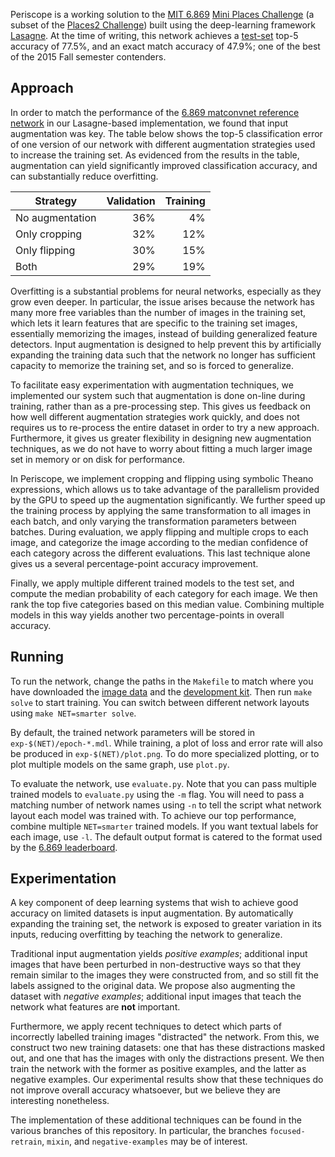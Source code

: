 Periscope is a working solution to the [MIT
6.869](http://6.869.csail.mit.edu/) [Mini Places
Challenge](http://6.869.csail.mit.edu/fa15/project.html) (a subset of
the [Places2 Challenge](http://places2.csail.mit.edu/)) built using the
deep-learning framework [Lasagne](https://github.com/Lasagne/Lasagne).
At the time of writing, this network achieves a
[test-set](http://places2.csail.mit.edu/) top-5 accuracy of 77.5%, and
an exact match accuracy of 47.9%; one of the best of the 2015 Fall
semester contenders.

## Approach

In order to match the performance of the [6.869 matconvnet reference
network](http://6.869.csail.mit.edu/fa15/challenge/miniplacesCNN.zip) in
our Lasagne-based implementation, we found that input augmentation was
key. The table below shows the top-5 classification error of one version
of our network with different augmentation strategies used to increase
the training set. As evidenced from the results in the table,
augmentation can yield significantly improved classification accuracy,
and can substantially reduce overfitting.

| Strategy        | Validation | Training
| --------------- | ---------: | -------:
| No augmentation |        36% |       4%
| Only cropping   |        32% |      12%
| Only flipping   |        30% |      15%
| Both            |        29% |      19%

Overfitting is a substantial problems for neural networks, especially as
they grow even deeper. In particular, the issue arises because the
network has many more free variables than the number of images in the
training set, which lets it learn features that are specific to the
training set images, essentially memorizing the images, instead of
building generalized feature detectors. Input augmentation is designed
to help prevent this by artificially expanding the training data such
that the network no longer has sufficient capacity to memorize the
training set, and so is forced to generalize.

To facilitate easy experimentation with augmentation techniques, we
implemented our system such that augmentation is done on-line during
training, rather than as a pre-processing step. This gives us feedback
on how well different augmentation strategies work quickly, and does not
requires us to re-process the entire dataset in order to try a new
approach.  Furthermore, it gives us greater flexibility in designing new
augmentation techniques, as we do not have to worry about fitting a much
larger image set in memory or on disk for performance.

In Periscope, we implement cropping and flipping using symbolic Theano
expressions, which allows us to take advantage of the parallelism
provided by the GPU to speed up the augmentation significantly. We
further speed up the training process by applying the same
transformation to all images in each batch, and only varying the
transformation parameters between batches. During evaluation, we apply
flipping and multiple crops to each image, and categorize the image
according to the median confidence of each category across the different
evaluations. This last technique alone gives us a several
percentage-point accuracy improvement.

Finally, we apply multiple different trained models to the test set, and
compute the median probability of each category for each image. We then
rank the top five categories based on this median value. Combining
multiple models in this way yields another two percentage-points in
overall accuracy.

## Running

To run the network, change the paths in the `Makefile` to match where
you have downloaded the [image
data](http://6.869.csail.mit.edu/fa15/challenge/data.tar.gz) and the
[development
kit](http://6.869.csail.mit.edu/fa15/challenge/development_kit.tar.gz).
Then run `make solve` to start training. You can switch between
different network layouts using `make NET=smarter solve`.

By default, the trained network parameters will be stored in
`exp-$(NET)/epoch-*.mdl`. While training, a plot of loss and error rate
will also be produced in `exp-$(NET)/plot.png`. To do more specialized
plotting, or to plot multiple models on the same graph, use `plot.py`.

To evaluate the network, use `evaluate.py`. Note that you can pass
multiple trained models to `evaluate.py` using the `-m` flag. You will
need to pass a matching number of network names using `-n` to tell the
script what network layout each model was trained with. To achieve our
top performance, combine multiple `NET=smarter` trained models. If you
want textual labels for each image, use `-l`. The default output format
is catered to the format used by the [6.869
leaderboard](http://miniplaces.csail.mit.edu/leaderboard.php).

## Experimentation

A key component of deep learning systems that wish to achieve good
accuracy on limited datasets is input augmentation. By automatically
expanding the training set, the network is exposed to greater variation
in its inputs, reducing overfitting by teaching the network to
generalize.

Traditional input augmentation yields *positive examples*; additional
input images that have been perturbed in non-destructive ways so that
they remain similar to the images they were constructed from, and so
still fit the labels assigned to the original data. We propose also
augmenting the dataset with *negative examples*; additional input images
that teach the network what features are **not** important.

Furthermore, we apply recent techniques to detect which parts of
incorrectly labelled training images "distracted" the network. From
this, we construct two new training datasets: one that has these
distractions masked out, and one that has the images with only the
distractions present. We then train the network with the former as
positive examples, and the latter as negative examples. Our experimental
results show that these techniques do not improve overall accuracy
whatsoever, but we believe they are interesting nonetheless.

The implementation of these additional techniques can be found in the
various branches of this repository. In particular, the branches
`focused-retrain`, `mixin`, and `negative-examples` may be of interest.

